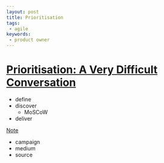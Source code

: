 ```yaml
---
layout: post
title: Prioritisation
tags:
 - agile
keywords:
 - product owner
---
```


# ​[Prioritisation: A Very Difficult Conversation](https://www.thoughtworks.com/insights/blog/%E2%80%8Bprioritisation-very-difficult-conversation)

- define
- discover
  - MoSCoW
- deliver

[Note](https://www.thoughtworks.com/insights/blog/%E2%80%8Bprioritisation-very-difficult-conversation?utm_campaign=agile-project-management&utm_medium=social&utm_source=twitter)

- campaign
- medium
- source